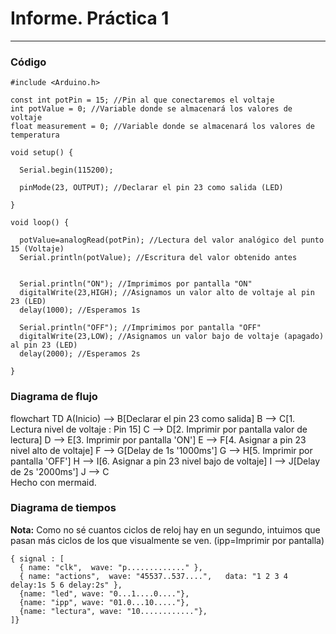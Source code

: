 # Informe. Práctica 1 #
---
### Código ###
```
#include <Arduino.h>

const int potPin = 15; //Pin al que conectaremos el voltaje
int potValue = 0; //Variable donde se almacenará los valores de voltaje
float measurement = 0; //Variable donde se almacenará los valores de temperatura

void setup() {

  Serial.begin(115200);

  pinMode(23, OUTPUT); //Declarar el pin 23 como salida (LED)

}

void loop() {

  potValue=analogRead(potPin); //Lectura del valor analógico del punto 15 (Voltaje)
  Serial.println(potValue); //Escritura del valor obtenido antes

  
  Serial.println("ON"); //Imprimimos por pantalla "ON"
  digitalWrite(23,HIGH); //Asignamos un valor alto de voltaje al pin 23 (LED)
  delay(1000); //Esperamos 1s

  Serial.println("OFF"); //Imprimimos por pantalla "OFF"
  digitalWrite(23,LOW); //Asignamos un valor bajo de voltaje (apagado) al pin 23 (LED)
  delay(2000); //Esperamos 2s

}
```

### Diagrama de flujo ###

<div class="mermaid">
flowchart TD
    A(Inicio) --> B[Declarar el pin 23 como salida]
    B --> C[1. Lectura nivel de voltaje  : Pin 15]
    C --> D[2. Imprimir por pantalla valor de lectura]
    D --> E[3. Imprimir por pantalla 'ON']
    E --> F[4. Asignar a pin 23 nivel alto de voltaje]
    F --> G[Delay de 1s '1000ms']
    G --> H[5. Imprimir por pantalla 'OFF']
    H --> I[6. Asignar a pin 23 nivel bajo de voltaje]
    I --> J[Delay de 2s '2000ms']
    J --> C
</div>
Hecho con mermaid.

### Diagrama de tiempos ###
**Nota:** Como no sé cuantos ciclos de reloj hay en un segundo, intuimos que pasan más ciclos de los que visualmente se ven. (ipp=Imprimir por pantalla)
```wavedrom
{ signal : [
  { name: "clk",  wave: "p............." },
  { name: "actions",  wave: "45537..537....",   data: "1 2 3 4 delay:1s 5 6 delay:2s" },
  {name: "led", wave: "0...1....0...."},
  {name: "ipp", wave: "01.0...10....."},
  {name: "lectura", wave: "10............"},
]}
```